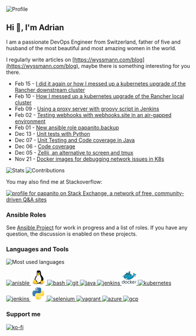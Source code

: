 ![Profile](https://komarev.com/ghpvc/?username=papanito&label=Profile%20views&color=0e75b6&style)

## Hi 👋, I'm Adrian

I am a passionate DevOps Engineer from Switzerland, father of five and husband of the most beautiful and most amazing women in the world.

I regularly write articles on [https://wyssmann.com/blog](https://wyssmann.com/blog), maybe there is something interesting for you there.

<!-- feed start -->
- Feb 15 - [I did it again or how I messed up a kubernetes upgrade of the Rancher downstream cluster](https://wyssmann.com/blog/2022/02/i-did-it-again-or-how-i-messed-up-a-kubernetes-upgrade-of-the-rancher-downstream-cluster/)
- Feb 10 - [How I messed up a kubernetes upgrade of the Rancher local cluster](https://wyssmann.com/blog/2022/02/how-i-messed-up-a-kubernetes-upgrade-of-the-rancher-local-cluster/)
- Feb 09 - [Using a proxy server with groovy script in Jenkins](https://wyssmann.com/blog/2022/02/using-a-proxy-server-with-groovy-script-in-jenkins/)
- Feb 02 - [Testing webhooks with webhooks.site in an air-gapped environment](https://wyssmann.com/blog/2022/02/testing-webhooks-with-webhooks.site-in-an-air-gapped-environment/)
- Feb 01 - [New ansible role papanito.backup](https://wyssmann.com/blog/2022/02/new-ansible-role-papanito.backup/)
- Dec 13 - [Unit tests with Python](https://wyssmann.com/blog/2021/12/unit-tests-with-python/)
- Dec 07 - [Unit Testing and Code coverage in Java](https://wyssmann.com/blog/2021/12/unit-testing-and-code-coverage-in-java/)
- Dec 06 - [Code coverage](https://wyssmann.com/blog/2021/12/code-coverage/)
- Dec 05 - [Zellij, an alternative to screen and tmux](https://wyssmann.com/blog/2021/12/zellij-an-alternative-to-screen-and-tmux/)
- Nov 21 - [Docker images for debugging network issues in K8s](https://wyssmann.com/blog/2021/11/docker-images-for-debugging-network-issues-in-k8s/)
<!-- feed end -->

![Stats](https://github-readme-stats.vercel.app/api?username=papanito&show_icons=true&locale=en)
![Contributions](https://github-readme-streak-stats.herokuapp.com/?user=papanito&)

You may also find me at Stackoverflow:

<a href="https://stackexchange.com/users/81550/papanito"><img src="https://stackexchange.com/users/flair/81550.png" width="208" height="58" alt="profile for papanito on Stack Exchange, a network of free, community-driven Q&amp;A sites" title="profile for papanito on Stack Exchange, a network of free, community-driven Q&amp;A sites" /></a>

### Ansible Roles

See [Ansible Project](https://github.com/users/papanito/projects/3) for work in progress and a list of roles. If you have any question, the discussion is enabled on these projects.

### Languages and Tools

![Most used languages](https://github-readme-stats.vercel.app/api/top-langs?username=papanito&show_icons=true&locale=en&layout=compact)

<p align="left"> <a href="https://ansible.com" target="_blank"> <img src="https://www.vectorlogo.zone/logos/ansible/ansible-icon.svg" alt="anisble" width="40" height="40"/> </a> 
<a href="https://www.linux.org/" target="_blank"> <img src="https://raw.githubusercontent.com/devicons/devicon/master/icons/linux/linux-original.svg" alt="linux" width="40" height="40"/> </a>
<a href="https://www.gnu.org/software/bash/" target="_blank"> <img src="https://www.vectorlogo.zone/logos/gnu_bash/gnu_bash-icon.svg" alt="bash" width="40" height="40"/> </a>
<a href="https://git-scm.com/" target="_blank"> <img src="https://www.vectorlogo.zone/logos/git-scm/git-scm-icon.svg" alt="git" width="40" height="40"/> </a>
<a href="https://www.java.com" target="_blank"> <img src="https://www.vectorlogo.zone/logos/java/java-icon.svg" alt="java" width="40" height="40"/> </a>
<a href="https://www.jenkins.io" target="_blank"> <img src="https://www.vectorlogo.zone/logos/jenkins/jenkins-icon.svg" alt="jenkins" width="40" height="40"/> </a>
<a href="https://www.docker.com/" target="_blank"> <img src="https://raw.githubusercontent.com/devicons/devicon/master/icons/docker/docker-original-wordmark.svg" alt="docker" width="40" height="40"/> </a>
<a href="https://kubernetes.io" target="_blank"> <img src="https://www.vectorlogo.zone/logos/kubernetes/kubernetes-icon.svg" alt="kubernetes" width="40" height="40"/> </a>
<a href="https://rancher.com" target="_blank"> <img src="https://www.vectorlogo.zone/logos/rancher/rancher-icon.svg" alt="jenkins" width="40" height="40"/> </a>
<a href="https://www.python.org" target="_blank"> <img src="https://raw.githubusercontent.com/devicons/devicon/master/icons/python/python-original.svg" alt="python" width="40" height="40"/> </a>
<a href="https://www.selenium.dev" target="_blank"> <img src="https://raw.githubusercontent.com/detain/svg-logos/780f25886640cef088af994181646db2f6b1a3f8/svg/selenium-logo.svg" alt="selenium" width="40" height="40"/> </a>
<a href="https://www.vagrantup.com/" target="_blank"> <img src="https://www.vectorlogo.zone/logos/vagrantup/vagrantup-icon.svg" alt="vagrant" width="40" height="40"/> </a>
<a href="https://azure.microsoft.com/en-in/" target="_blank"> <img src="https://www.vectorlogo.zone/logos/microsoft_azure/microsoft_azure-icon.svg" alt="azure" width="40" height="40"/> </a>
<a href="https://cloud.google.com" target="_blank"> <img src="https://www.vectorlogo.zone/logos/google_cloud/google_cloud-icon.svg" alt="gcp" width="40" height="40"/> </a>
</p>

### Support me

[![ko-fi](https://ko-fi.com/img/githubbutton_sm.svg)](https://ko-fi.com/E1E840H5P)
